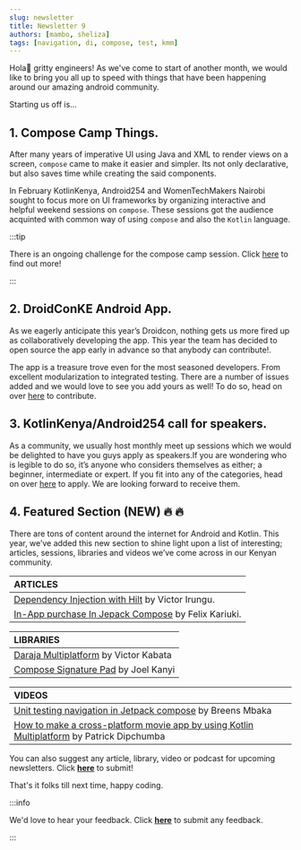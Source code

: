 ```yaml
---
slug: newsletter
title: Newsletter 9
authors: [mambo, sheliza]
tags: [navigation, di, compose, test, kmm]
---
```

Hola👋 gritty engineers! As we've come to start of another month, we would like to bring you all up to speed with things that have been happening around our amazing android community.

Starting us off is…

## 1. Compose Camp Things.
After many years of imperative UI using Java and XML to render views on a screen, `compose` came to make it easier and simpler. Its not only declarative, but also saves time while creating the said components.

In February KotlinKenya, Android254 and WomenTechMakers Nairobi sought to focus more on UI frameworks by organizing interactive and helpful weekend sessions on `compose`. These sessions got the audience acquinted with common way of using `compose` and also the `Kotlin` language.

:::tip

There is an ongoing challenge for the compose camp session. Click [here](https://twitter.com/254androiddevs/status/1630511775283044352?t=cbyCED8GjQIWkpBD5Yurng&s=19) to find out more!

:::

## 2. DroidConKE Android App.
As we eagerly anticipate this year’s Droidcon, nothing gets us more fired up as collaboratively developing the app. This year the team has decided to open source the app early in advance so that anybody can contribute!.

The app is a treasure trove even for the most seasoned developers. From excellent modularization to integrated testing. There are a number of issues added and we would love to see you add yours as well! To do so, head on over [here](https://github.com/droidconKE/droidconKE2023Android/blob/main/CONTRIBUTING.md) to contribute.

## 3. KotlinKenya/Android254 call for speakers.
As a community, we usually host monthly meet up sessions which we would be delighted to have you guys apply as speakers.If you are wondering who is legible to do so, it’s anyone who considers themselves as either; a beginner, intermediate or expert.
If you fit into any of the categories, head on over [here](https://docs.google.com/forms/d/1BeuuzLsVg0zUf52umbYNsZPPZ7Tfp1KHPYCee22rics/viewform?edit_requested=true) to apply. We are looking forward to receive them.

## 4. Featured Section (NEW) :fire: :fire:
There are tons of content around the internet for Android and Kotlin. This year, we’ve added this new section to shine light upon a list of interesting; articles, sessions, libraries and videos we’ve come across in our Kenyan community.


|ARTICLES|
|:-------|
|[Dependency Injection with Hilt](https://github.com) by Victor Irungu.|
|[In-App purchase In Jepack Compose](https://felixkariuki.hashnode.dev/in-app-purchase-in-jetpack-compose) by Felix Kariuki.|

|LIBRARIES|
|:------|
|[Daraja Multiplatform](https://github.com/VictorKabata/DarajaMultiplatform) by Victor Kabata|
|[Compose Signature Pad](https://github.com/JoelKanyi/ComposeSignature) by Joel Kanyi|

|VIDEOS|
|:------|
|[Unit testing navigation in Jetpack compose](https://www.youtube.com/watch?v=ThVzTZVKXLY&t=28s) by Breens Mbaka|
|[How to make a cross-platform movie app by using Kotlin Multiplatform](https://www.youtube.com/watch?v=zHrXSWBH3Ms&list=PL2OhfKAEqtl8CYTlbfIAB0DGOYLynRvf8) by Patrick Dipchumba|

You can also suggest any article, library, video or podcast for upcoming newsletters. Click **[here](https://forms.gle/Dqr2pUHwMWzTfcSH7)** to submit!

That's it folks till next time, happy coding.

:::info

We'd love to hear your feedback. Click **[here](https://forms.gle/K59uM3jgjDLYwvbb6)** to submit any feedback.

:::